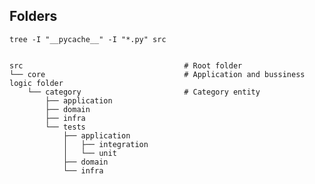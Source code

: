 

## Folders

```tree -I "__pycache__" -I "*.py" src```

```
                                   
src                                    # Root folder
└── core                               # Application and bussiness logic folder
    └── category                       # Category entity
        ├── application
        ├── domain
        ├── infra
        └── tests
            ├── application
            │   ├── integration
            │   └── unit
            ├── domain
            └── infra
```
